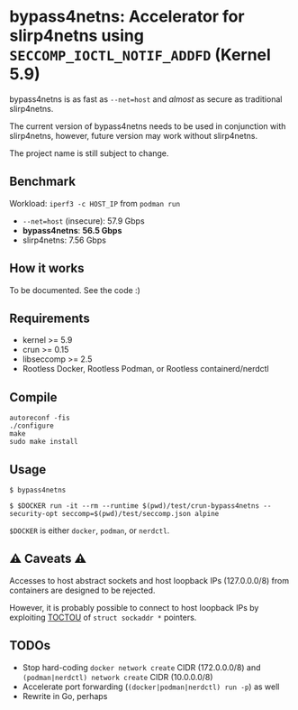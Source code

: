 # bypass4netns: Accelerator for slirp4netns using `SECCOMP_IOCTL_NOTIF_ADDFD` (Kernel 5.9)

bypass4netns is as fast as `--net=host` and _almost_ as secure as traditional slirp4netns.

The current version of bypass4netns needs to be used in conjunction with slirp4netns,
however, future version may work without slirp4netns.

The project name is still subject to change.

## Benchmark

Workload: `iperf3 -c HOST_IP` from `podman run`

- `--net=host` (insecure): 57.9 Gbps
- **bypass4netns**: **56.5 Gbps**
- slirp4netns: 7.56 Gbps

## How it works

To be documented. See the code :)

## Requirements
- kernel >= 5.9
- crun >= 0.15
- libseccomp >= 2.5
- Rootless Docker, Rootless Podman, or Rootless containerd/nerdctl

## Compile

```console
autoreconf -fis
./configure
make
sudo make install
```

## Usage

```console
$ bypass4netns
```

```console
$ $DOCKER run -it --rm --runtime $(pwd)/test/crun-bypass4netns --security-opt seccomp=$(pwd)/test/seccomp.json alpine
```

`$DOCKER` is either `docker`, `podman`, or `nerdctl`.

## :warning: Caveats :warning:
Accesses to host abstract sockets and host loopback IPs (127.0.0.0/8) from containers are designed to be rejected.

However, it is probably possible to connect to host loopback IPs by exploiting [TOCTOU](https://elixir.bootlin.com/linux/v5.9/source/include/uapi/linux/seccomp.h#L81)
of `struct sockaddr *` pointers.

## TODOs
- Stop hard-coding `docker network create` CIDR (172.0.0.0/8) and `(podman|nerdctl) network create` CIDR (10.0.0.0/8)
- Accelerate port forwarding (`(docker|podman|nerdctl) run -p`) as well
- Rewrite in Go, perhaps
